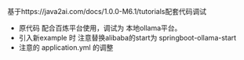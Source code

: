 基于https://java2ai.com/docs/1.0.0-M6.1/tutorials配套代码调试
- 原代码 配合百炼平台使用，调试为 本地ollama平台。
- 引入新example 时 注意替换alibaba的start为 springboot-ollama-start
- 注意的 application.yml 的调整